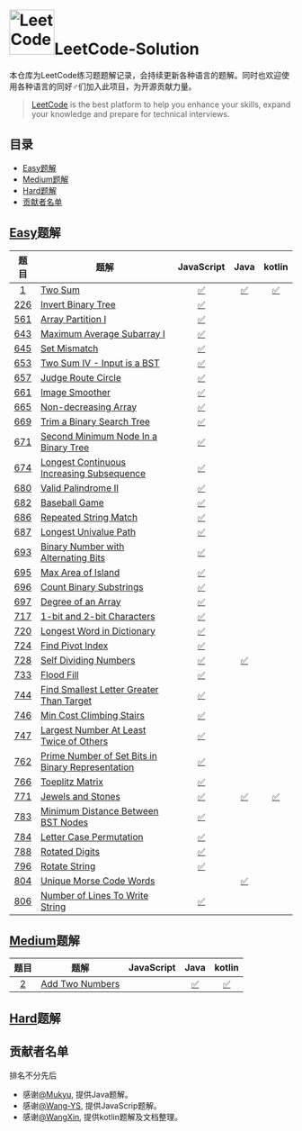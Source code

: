 # <img src="./src/res/img/logo.gif" alt="LeetCode-Solution" width="80" height="80" align="bottom"/>LeetCode-Solution
本仓库为LeetCode练习题题解记录，会持续更新各种语言的题解。同时也欢迎使用各种语言的同好♂们加入此项目，为开源贡献力量。

> [LeetCode](https://leetcode.com/) is the best platform to help you enhance your skills, expand your knowledge and prepare for technical interviews.

## 目录
- [Easy题解](#Easy题解)
- [Medium题解](#Medium题解)
- [Hard题解](#Hard题解)
- [贡献者名单](#贡献者名单)

## [Easy](https://leetcode.com/problemset/all/?difficulty=Easy)题解
|         题目         | 题解                                                         | JavaScript   |     Java       | kotlin           | 
| :-----------------: | ------------------------------------------------------------ | :----------: | :------------: | :---------------:|
| [1][1-question]     | [Two Sum][1-tips]                                            |  [✅][1-js]  | [✅][1-java]   | [✅][1-kotlin]   |   
| [226][226-question] | [Invert Binary Tree][226-tips]                               | [✅][226-js] |                |                  | 
| [561][561-question] | [Array Partition I][561-tips]                                | [✅][561-js] |                |                  | 
| [643][643-question] | [Maximum Average Subarray I][643-tips]                       | [✅][643-js] |                |                  | 
| [645][645-question] | [Set Mismatch][645-tips]                                     | [✅][645-js] |                |                  | 
| [653][653-question] | [Two Sum IV - Input is a BST][653-tips]                      | [✅][653-js] |                |                  | 
| [657][657-question] | [Judge Route Circle][657-tips]                               | [✅][657-js] |                |                  | 
| [661][661-question] | [Image Smoother][661-tips]                                   | [✅][661-js] |                |                  | 
| [665][665-question] | [Non-decreasing Array][665-tips]                             | [✅][665-js] |                |                  | 
| [669][669-question] | [Trim a Binary Search Tree][669-tips]                        | [✅][669-js] |                |                  | 
| [671][671-question] | [Second Minimum Node In a Binary Tree][671-tips]             | [✅][671-js] |                |                  | 
| [674][674-question] | [Longest Continuous Increasing Subsequence][674-tips]        | [✅][674-js] |                |                  | 
| [680][680-question] | [Valid Palindrome II][680-tips]                              | [✅][680-js] |                |                  | 
| [682][682-question] | [Baseball Game][682-tips]                                    | [✅][682-js] |                |                  | 
| [686][686-question] | [Repeated String Match][686-tips]                            | [✅][686-js] |                |                  | 
| [687][687-question] | [Longest Univalue Path][687-tips]                            | [✅][687-js] |                |                  | 
| [693][693-question] | [Binary Number with Alternating Bits][693-tips]              | [✅][693-js] |                |                  | 
| [695][695-question] | [Max Area of Island][695-tips]                               | [✅][695-js] |                |                  | 
| [696][696-question] | [Count Binary Substrings][696-tips]                          | [✅][696-js] |                |                  | 
| [697][697-question] | [Degree of an Array][697-tips]                               | [✅][697-js] |                |                  | 
| [717][717-question] | [1-bit and 2-bit Characters][717-tips]                       | [✅][717-js] |                |                  | 
| [720][720-question] | [Longest Word in Dictionary][720-tips]                       | [✅][720-js] |                |                  | 
| [724][724-question] | [Find Pivot Index][724-tips]                                 | [✅][724-js] |                |                  | 
| [728][728-question] | [Self Dividing Numbers][728-tips]                            | [✅][728-js] | [✅][728-java] |                  | 
| [733][733-question] | [Flood Fill][733-tips]                                       | [✅][733-js] |                |                  | 
| [744][744-question] | [Find Smallest Letter Greater Than Target][744-tips]         | [✅][744-js] |                |                  | 
| [746][746-question] | [Min Cost Climbing Stairs][746-tips]                         | [✅][746-js] |                |                  | 
| [747][747-question] | [Largest Number At Least Twice of Others][747-tips]          | [✅][747-js] |                |                  | 
| [762][762-question] | [Prime Number of Set Bits in Binary Representation][762-tips]| [✅][762-js] |                |                  | 
| [766][766-question] | [Toeplitz Matrix][766-tips]                                  | [✅][766-js] |                |                  | 
| [771][771-question] | [Jewels and Stones][771-tips]                                | [✅][771-js] | [✅][771-java] | [✅][771-kotlin] |
| [783][783-question] | [Minimum Distance Between BST Nodes][783-tips]               | [✅][783-js] |                |                  |
| [784][784-question] | [Letter Case Permutation][784-tips]                          | [✅][784-js] |                |                  |
| [788][788-question] | [Rotated Digits][788-tips]                                   | [✅][788-js] |                |                  |
| [796][796-question] | [Rotate String][796-tips]                                    | [✅][796-js] |                |                  |
| [804][804-question] | [Unique Morse Code Words][804-tips]                          |              | [✅][804-java] |                  |
| [806][806-question] | [Number of Lines To Write String][806-tips]                  | [✅][806-js] |                |                  |

## [Medium](https://leetcode.com/problemset/all/?difficulty=Medium)题解
|         题目         | 题解                                   | JavaScript     | Java         |    kotlin      |
| :-----------------: | -------------------------------------- | :------------: | :----------: | :------------: |
| [2][2-question]     | [Add Two Numbers][2-tips]              |                | [✅][2-java] |  [✅][2-kotlin] |


## [Hard](https://leetcode.com/problemset/all/?difficulty=Hard)题解

## 贡献者名单
排名不分先后
- 感谢[@Mukyu](https://github.com/Mukyu), 提供Java题解。
- 感谢[@Wang-YS](https://github.com/Wang-YS), 提供JavaScrip题解。
- 感谢[@WangXin](https://github.com/relish-wang), 提供kotlin题解及文档整理。


[logo]: ./res/img/logo.gif

[1-question]: https://leetcode.com/problems/two-sum/description/
[2-question]: https://leetcode.com/problems/add-two-numbers/description/
[226-question]: https://leetcode.com/problems/invert-binary-tree/
[561-question]: https://leetcode.com/problems/array-partition-i/
[643-question]: https://leetcode.com/problems/maximum-average-subarray-i/
[645-question]: https://leetcode.com/problems/set-mismatch/
[653-question]: https://leetcode.com/problems/two-sum-iv-input-is-a-bst/
[657-question]: https://leetcode.com/problems/judge-route-circle/
[661-question]: https://leetcode.com/problems/image-smoother/
[665-question]: https://leetcode.com/problems/non-decreasing-array/
[669-question]: https://leetcode.com/problems/trim-a-binary-search-tree/
[671-question]: https://leetcode.com/problems/second-minimum-node-in-a-binary-tree/
[674-question]: https://leetcode.com/problems/longest-continuous-increasing-subsequence/
[680-question]: https://leetcode.com/problems/valid-palindrome-ii/
[682-question]: https://leetcode.com/problems/baseball-game/
[686-question]: https://leetcode.com/problems/repeated-string-match/
[687-question]: https://leetcode.com/problems/longest-univalue-path/
[693-question]: https://leetcode.com/problems/binary-number-with-alternating-bits/
[695-question]: https://leetcode.com/problems/max-area-of-island/
[696-question]: https://leetcode.com/problems/count-binary-substrings/
[697-question]: https://leetcode.com/problems/degree-of-an-array/
[717-question]: https://leetcode.com/problems/1-bit-and-2-bit-characters/
[720-question]: https://leetcode.com/problems/longest-word-in-dictionary/
[728-question]: https://leetcode.com/problems/self-dividing-numbers/description/
[724-question]: https://leetcode.com/problems/find-pivot-index/
[733-question]: https://leetcode.com/problems/flood-fill/
[744-question]: https://leetcode.com/problems/find-smallest-letter-greater-than-target/
[746-question]: https://leetcode.com/problems/min-cost-climbing-stairs/
[747-question]: https://leetcode.com/problems/largest-number-at-least-twice-of-others/
[762-question]: https://leetcode.com/problems/prime-number-of-set-bits-in-binary-representation/
[766-question]: https://leetcode.com/problems/toeplitz-matrix/description/
[771-question]: https://leetcode.com/problems/jewels-and-stones/description/
[783-question]: https://leetcode.com/problems/minimum-distance-between-bst-nodes/
[784-question]: https://leetcode.com/problems/letter-case-permutation/description/
[788-question]: https://leetcode.com/problems/rotated-digits/
[796-question]: https://leetcode.com/problems/rotate-string/
[804-question]: https://leetcode.com/problems/unique-morse-code-words/description/
[806-question]: https://leetcode.com/problems/number-of-lines-to-write-string/

[1-tips]: ./tips/1/README.md
[2-tips]: ./tips/2/README.md
[226-tips]: ./tips/226/README.md
[561-tips]: ./tips/561/README.md
[643-tips]: ./tips/643/README.md
[645-tips]: ./tips/645/README.md
[653-tips]: ./tips/653/README.md
[657-tips]: ./tips/657/README.md
[661-tips]: ./tips/661/README.md
[665-tips]: ./tips/665/README.md
[669-tips]: ./tips/669/README.md
[671-tips]: ./tips/671/README.md
[674-tips]: ./tips/674/README.md
[680-tips]: ./tips/680/README.md
[682-tips]: ./tips/682/README.md
[686-tips]: ./tips/686/README.md
[687-tips]: ./tips/687/README.md
[693-tips]: ./tips/693/README.md
[695-tips]: ./tips/695/README.md
[696-tips]: ./tips/696/README.md
[697-tips]: ./tips/697/README.md
[717-tips]: ./tips/717/README.md
[720-tips]: ./tips/720/README.md
[724-tips]: ./tips/724/README.md
[728-tips]: ./tips/728/README.md
[733-tips]: ./tips/733/README.md
[744-tips]: ./tips/744/README.md
[746-tips]: ./tips/746/README.md
[747-tips]: ./tips/747/README.md
[762-tips]: ./tips/762/README.md
[766-tips]: ./tips/766/README.md
[771-tips]: ./tips/771/README.md
[783-tips]: ./tips/783/README.md
[784-tips]: ./tips/784/README.md
[788-tips]: ./tips/788/README.md
[796-tips]: ./tips/796/README.md
[804-tips]: ./tips/804/README.md
[806-tips]: ./tips/806/README.md

[1-js]: ./src/_1/Solution.js
[226-js]: ./src/_226/Solution.js
[561-js]: ./src/_561/Solution.js
[643-js]: ./src/_643/Solution.js
[645-js]: ./src/_645/Solution.js
[653-js]: ./src/_653/Solution.js
[657-js]: ./src/_657/Solution.js
[661-js]: ./src/_661/Solution.js
[665-js]: ./src/_665/Solution.js
[669-js]: ./src/_669/Solution.js
[671-js]: ./src/_671/Solution.js
[674-js]: ./src/_674/Solution.js
[680-js]: ./src/_680/Solution.js
[682-js]: ./src/_682/Solution.js
[686-js]: ./src/_686/Solution.js
[687-js]: ./src/_687/Solution.js
[693-js]: ./src/_693/Solution.js
[695-js]: ./src/_695/Solution.js
[696-js]: ./src/_696/Solution.js
[697-js]: ./src/_697/Solution.js
[717-js]: ./src/_717/Solution.js
[720-js]: ./src/_720/Solution.js
[724-js]: ./src/_724/Solution.js
[728-js]: ./src/_728/Solution.js
[733-js]: ./src/_733/Solution.js
[744-js]: ./src/_744/Solution.js
[746-js]: ./src/_746/Solution.js
[747-js]: ./src/_747/Solution.js
[762-js]: ./src/_762/Solution.js
[766-js]: ./src/_766/Solution.js
[771-js]: ./src/_771/Solution.js
[783-js]: ./src/_783/Solution.js
[784-js]: ./src/_784/Solution.js
[788-js]: ./src/_788/Solution.js
[796-js]: ./src/_796/Solution.js
[806-js]: ./src/_806/Solution.js

[1-java]: ./src/_1/Solution.java
[2-java]: ./src/_2/Solution.java
[728-java]: ./src/_728/Solution.java
[771-java]: ./src/_771/Solution.java
[804-java]: ./src/_804/Solution.java

[1-kotlin]: ./src/_1/kotlin/Solution.kt
[2-kotlin]: ./src/_2/kotlin/Solution.kt
[771-kotlin]: ./src/_771/kotlin/Solution.kt